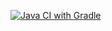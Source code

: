 [![Java CI with Gradle](https://github.com/SvetlanaChistyakova1656/app-replan-delivery/actions/workflows/gradle.yml/badge.svg)](https://github.com/SvetlanaChistyakova1656/app-replan-delivery/actions/workflows/gradle.yml)
